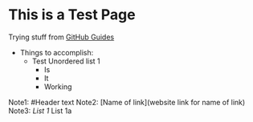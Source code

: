 
# This is a Test Page
Trying stuff from [GitHub Guides](https://guides.github.com/features/mastering-markdown/)
* Things to accomplish:
  * Test Unordered list 1
    * Is
    * It
    * Working

Note1: #<space>Header text
Note2: [Name of link](website link for name of link)
Note3: *<space>List 1
       <tab space>*<space>List 1a
